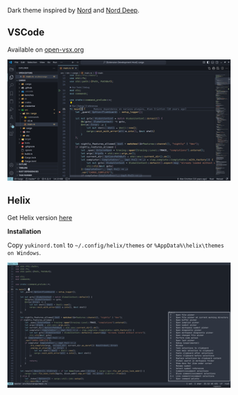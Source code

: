 Dark theme inspired by [Nord](https://marketplace.visualstudio.com/items?itemName=arcticicestudio.nord-visual-studio-code) and [Nord Deep](https://marketplace.visualstudio.com/items?itemName=marlosirapuan.nord-deep).

## **VSCode**

Available on [open-vsx.org](https://open-vsx.org/extension/Yukina/yukinord)

![""](https://raw.githubusercontent.com/yukina3230/yukinord/main/assets/preview.png)

## **Helix**

Get Helix version [here](https://github.com/yukina3230/yukinord_helix)

**Installation**

Copy `yukinord.toml` to `~/.config/helix/themes` or `%AppData%\helix\themes on Windows`.

![""](https://raw.githubusercontent.com/yukina3230/yukinord_helix/refs/heads/main/preview.png)

